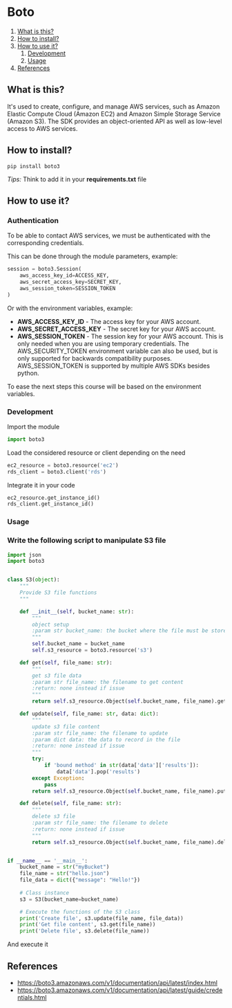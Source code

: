 # Boto

1. [What is this?](#What-is-this?)
2. [How to install?](#How-to-install?)
3. [How to use it?](#How-to-use-it?)
    1. [Development](#Development)
    2. [Usage](#Usage)
4. [References](#References)

## What is this?

It's used to create, configure, and manage AWS services, such as Amazon Elastic Compute Cloud (Amazon EC2) and Amazon
Simple Storage Service (Amazon S3). The SDK provides an object-oriented API as well as low-level access to AWS services.

## How to install?

```shell
pip install boto3
```

_Tips:_ Think to add it in your **requirements.txt** file

## How to use it?

### Authentication

To be able to contact AWS services, we must be authenticated with the corresponding credentials.

This can be done through the module parameters, example:

```python
session = boto3.Session(
    aws_access_key_id=ACCESS_KEY,
    aws_secret_access_key=SECRET_KEY,
    aws_session_token=SESSION_TOKEN
)
```

Or with the environment variables, example:

- __AWS_ACCESS_KEY_ID__ - The access key for your AWS account.
- __AWS_SECRET_ACCESS_KEY__ - The secret key for your AWS account.
- __AWS_SESSION_TOKEN__ - The session key for your AWS account. This is only needed when you are using temporary
  credentials. The AWS_SECURITY_TOKEN environment variable can also be used, but is only supported for backwards
  compatibility purposes. AWS_SESSION_TOKEN is supported by multiple AWS SDKs besides python.

To ease the next steps this course will be based on the environment variables.

### Development

Import the module

```python 
import boto3
```

Load the considered resource or client depending on the need

```python
ec2_resource = boto3.resource('ec2')
rds_client = boto3.client('rds')
```

Integrate it in your code

```python
ec2_resource.get_instance_id()
rds_client.get_instance_id()
```

### Usage

### Write the following script to manipulate S3 file

```python
import json
import boto3


class S3(object):
    """
    Provide S3 file functions
    """

    def __init__(self, bucket_name: str):
        """
        object setup
        :param str bucket_name: the bucket where the file must be stored
        """
        self.bucket_name = bucket_name
        self.s3_resource = boto3.resource('s3')

    def get(self, file_name: str):
        """
        get s3 file data
        :param str file_name: the filename to get content
        :return: none instead if issue
        """
        return self.s3_resource.Object(self.bucket_name, file_name).get()['Body'].read()

    def update(self, file_name: str, data: dict):
        """
        update s3 file content
        :param str file_name: the filename to update
        :param dict data: the data to record in the file
        :return: none instead if issue
        """
        try:
            if 'bound method' in str(data['data']['results']):
                data['data'].pop('results')
        except Exception:
            pass
        return self.s3_resource.Object(self.bucket_name, file_name).put(Body=(bytes(json.dumps(data).encode('UTF-8'))))

    def delete(self, file_name: str):
        """
        delete s3 file
        :param str file_name: the filename to delete
        :return: none instead if issue
        """
        return self.s3_resource.Object(self.bucket_name, file_name).delete()


if __name__ == '__main__':
    bucket_name = str("myBucket")
    file_name = str("hello.json")
    file_data = dict({"message": "Hello!"})
    
    # Class instance
    s3 = S3(bucket_name=bucket_name)

    # Execute the functions of the S3 class
    print('Create file', s3.update(file_name, file_data))
    print('Get file content', s3.get(file_name))
    print('Delete file', s3.delete(file_name))
```

And execute it

## References

- https://boto3.amazonaws.com/v1/documentation/api/latest/index.html
- https://boto3.amazonaws.com/v1/documentation/api/latest/guide/credentials.html